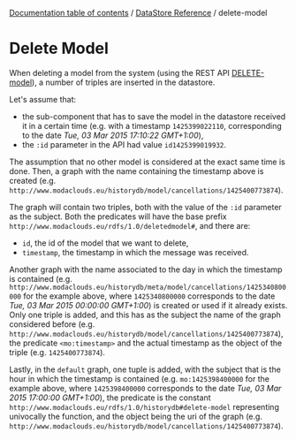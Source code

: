 [Documentation table of contents](../toc.md) / [DataStore Reference](../datastore.md) / delete-model

# Delete Model

When deleting a model from the system (using the REST API [DELETE-model](../rest/model/DELETE-model.md)), a number of triples are inserted in the datastore.

Let's assume that:

* the sub-component that has to save the model in the datastore received it in a certain time (e.g. with a timestamp `1425399022110`, corresponding to the date *Tue, 03 Mar 2015 17:10:22 GMT+1:00*),
* the `:id` parameter in the API had value `id1425399019932`.

The assumption that no other model is considered at the exact same time is done. Then, a graph with the name containing the timestamp above is created (e.g. `http://www.modaclouds.eu/historydb/model/cancellations/1425400773874`).

The graph will contain two triples, both with the value of the `:id` parameter as the subject. Both the predicates will have the base prefix `http://www.modaclouds.eu/rdfs/1.0/deletedmodel#`, and there are:

* `id`, the id of the model that we want to delete,
* `timestamp`, the timestamp in which the message was received.

Another graph with the name associated to the day in which the timestamp is contained (e.g. `http://www.modaclouds.eu/historydb/meta/model/cancellations/1425340800000` for the example above, where `1425340800000` corresponds to the date *Tue, 03 Mar 2015 00:00:00 GMT+1:00*) is created or used if it already exists.
Only one triple is added, and this has as the subject the name of the graph considered before (e.g. `http://www.modaclouds.eu/historydb/model/cancellations/1425400773874`), the predicate `<mo:timestamp>` and the actual timestamp as the object of the triple (e.g. `1425400773874`).

Lastly, in the `default` graph, one tuple is added, with the subject that is the hour in which the timestamp is contained (e.g. `mo:1425398400000` for the example above, where `1425398400000` corresponds to the date *Tue, 03 Mar 2015 17:00:00 GMT+1:00*),
the predicate is the constant `http://www.modaclouds.eu/rdfs/1.0/historydb#delete-model` representing univocally the function, and the object being the uri of the graph (e.g. `http://www.modaclouds.eu/historydb/model/cancellations/1425400773874`).